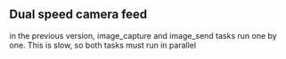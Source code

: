 ## Dual speed camera feed

in the previous version, image_capture and image_send tasks run one by one. This is slow, so both tasks must run in parallel 